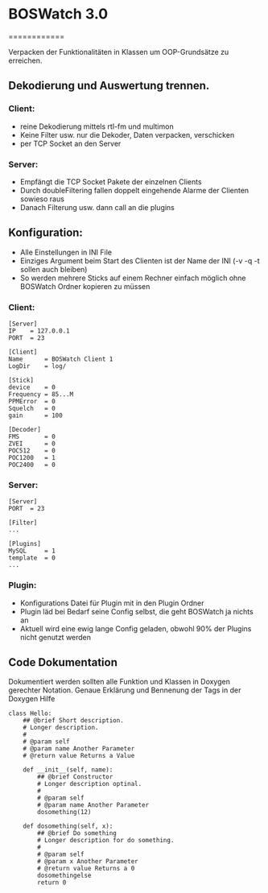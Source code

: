# BOSWatch 3.0
============


Verpacken der Funktionalitäten in Klassen um OOP-Grundsätze zu erreichen.



## Dekodierung und Auswertung trennen.

### Client:
 - reine Dekodierung mittels rtl-fm und multimon
 - Keine Filter usw. nur die Dekoder, Daten verpacken, verschicken
 - per TCP Socket an den Server

 ### Server:
 - Empfängt die TCP Socket Pakete der einzelnen Clients
 - Durch doubleFiltering fallen doppelt eingehende Alarme der Clienten sowieso raus
 - Danach Filterung usw. dann call an die plugins



## Konfiguration:
- Alle Einstellungen in INI File
- Einziges Argument beim Start des Clienten ist der Name der INI (-v -q -t sollen auch bleiben)
- So werden mehrere Sticks auf einem Rechner einfach möglich ohne BOSWatch Ordner kopieren zu müssen

### Client:

```
[Server]
IP    = 127.0.0.1
PORT  = 23

[Client]
Name      = BOSWatch Client 1
LogDir    = log/

[Stick]
device    = 0
Frequency = 85...M
PPMError  = 0
Squelch   = 0
gain      = 100

[Decoder]
FMS       = 0
ZVEI      = 0
POC512    = 0
POC1200   = 1
POC2400   = 0
```

### Server:
```
[Server]
PORT  = 23

[Filter]
...

[Plugins]
MySQL     = 1
template  = 0
...
```

### Plugin:
- Konfigurations Datei für Plugin mit in den Plugin Ordner
- Plugin läd bei Bedarf seine Config selbst, die geht BOSWatch ja nichts an
- Aktuell wird eine ewig lange Config geladen, obwohl 90% der Plugins nicht genutzt werden


## Code Dokumentation
Dokumentiert werden sollten alle Funktion und Klassen in Doxygen gerechter Notation.
Genaue Erklärung und Bennenung der Tags in der Doxygen Hilfe
```
class Hello:
    ## @brief Short description.
    # Longer description.
    #
    # @param self
    # @param name Another Parameter
    # @return value Returns a Value

    def __init__(self, name):
        ## @brief Constructor
        # Longer description optinal.
        #
        # @param self
        # @param name Another Parameter
        dosomething(12)

    def dosomething(self, x):
        ## @brief Do something
        # Longer description for do something.
        #
        # @param self
        # @param x Another Parameter
        # @return value Returns a 0
        dosomethingelse
        return 0
```
